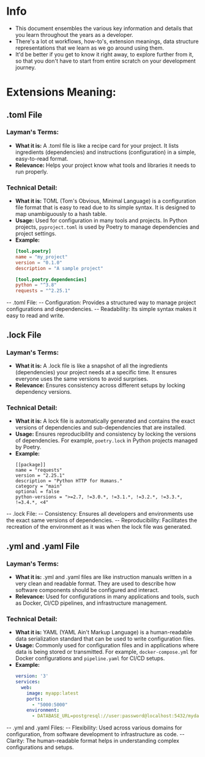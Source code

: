 # Info
- This document ensembles the various key information and details that you learn throughout the years as a developer.
- There's a lot ot workflows, how-to's, extension meanings, data structure representations that we learn as we go around using them.
- It'd be better if you get to know it right away, to explore further from it, so that you don't have to start from entire scratch on your development journey.


# Extensions Meaning:
## .toml File

### Layman's Terms:
- **What it is:** A .toml file is like a recipe card for your project. It lists ingredients (dependencies) and instructions (configuration) in a simple, easy-to-read format.
- **Relevance:** Helps your project know what tools and libraries it needs to run properly.

### Technical Detail:
- **What it is:** TOML (Tom's Obvious, Minimal Language) is a configuration file format that is easy to read due to its simple syntax. It is designed to map unambiguously to a hash table.
- **Usage:** Used for configuration in many tools and projects. In Python projects, `pyproject.toml` is used by Poetry to manage dependencies and project settings.
- **Example:**
  ```toml
  [tool.poetry]
  name = "my_project"
  version = "0.1.0"
  description = "A sample project"

  [tool.poetry.dependencies]
  python = "^3.8"
  requests = "^2.25.1"
  ```
-- .toml File:
-- Configuration: Provides a structured way to manage project configurations and dependencies.
-- Readability: Its simple syntax makes it easy to read and write.

## .lock File

### Layman's Terms:
- **What it is:** A .lock file is like a snapshot of all the ingredients (dependencies) your project needs at a specific time. It ensures everyone uses the same versions to avoid surprises.
- **Relevance:** Ensures consistency across different setups by locking dependency versions.

### Technical Detail:
- **What it is:** A lock file is automatically generated and contains the exact versions of dependencies and sub-dependencies that are installed.
- **Usage:** Ensures reproducibility and consistency by locking the versions of dependencies. For example, `poetry.lock` in Python projects managed by Poetry.
- **Example:**
  ```plaintext
  [[package]]
  name = "requests"
  version = "2.25.1"
  description = "Python HTTP for Humans."
  category = "main"
  optional = false
  python-versions = ">=2.7, !=3.0.*, !=3.1.*, !=3.2.*, !=3.3.*, !=3.4.*, <4"
  ```
-- .lock File:
-- Consistency: Ensures all developers and environments use the exact same versions of dependencies.
-- Reproducibility: Facilitates the recreation of the environment as it was when the lock file was generated.
  
## .yml and .yaml File

### Layman's Terms:
- **What it is:** .yml and .yaml files are like instruction manuals written in a very clean and readable format. They are used to describe how software components should be configured and interact.
- **Relevance:** Used for configurations in many applications and tools, such as Docker, CI/CD pipelines, and infrastructure management.

### Technical Detail:
- **What it is:** YAML (YAML Ain't Markup Language) is a human-readable data serialization standard that can be used to write configuration files.
- **Usage:** Commonly used for configuration files and in applications where data is being stored or transmitted. For example, `docker-compose.yml` for Docker configurations and `pipeline.yaml` for CI/CD setups.
- **Example:**
  ```yaml
  version: '3'
  services:
    web:
      image: myapp:latest
      ports:
        - "5000:5000"
      environment:
        - DATABASE_URL=postgresql://user:password@localhost:5432/mydatabase
  ```

-- .yml and .yaml Files:
-- Flexibility: Used across various domains for configuration, from software development to infrastructure as code.
-- Clarity: The human-readable format helps in understanding complex configurations and setups.

  



